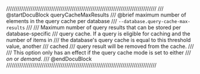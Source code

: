 ////////////////////////////////////////////////////////////////////////////////
/// @startDocuBlock queryCacheMaxResults
/// @brief maximum number of elements in the query cache per database
/// `--database.query-cache-max-results`
///
/// Maximum number of query results that can be stored per database-specific
/// query cache. If a query is eligible for caching and the number of items in
/// the database's query cache is equal to this threshold value, another
/// cached
/// query result will be removed from the cache.
///
/// This option only has an effect if the query cache mode is set to either
/// *on* or *demand*.
/// @endDocuBlock
////////////////////////////////////////////////////////////////////////////////